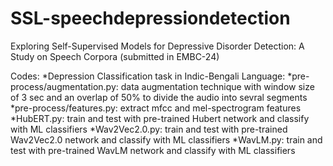 # SSL-speechdepressiondetection

Exploring Self-Supervised Models for Depressive Disorder Detection: A Study on Speech Corpora (submitted in EMBC-24)

Codes:
*Depression Classification task in Indic-Bengali Language:
  *pre-process/augmentation.py: data augmentation technique with window size of 3 sec and an overlap of 50% to divide the audio into sevral segments 
  *pre-process/features.py: extract mfcc and mel-spectrogram features
  *HubERT.py: train and test with pre-trained Hubert network and classify with ML classifiers
  *Wav2Vec2.0.py: train and test with pre-trained Wav2Vec2.0 network and classify with ML classifiers
  *WavLM.py: train and test with pre-trained WavLM network and classify with ML classifiers
